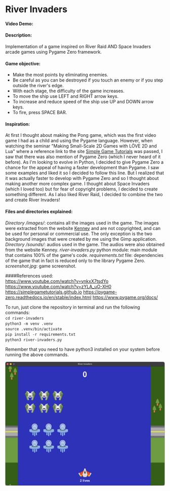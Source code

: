 # River Invaders
#### Video Demo:  <URL HERE>
#### Description:  
Implementation of a game inspired on River Raid AND Space Invaders arcade games using Pygame Zero framework.
  
#### Game objective:  
- Make the most points by eliminating enemies.  
- Be careful as you can be destroyed if you touch an enemy or if you step outside the river's edge.  
- With each stage, the difficulty of the game increases.  
- To move the ship use LEFT and RIGHT arrow keys.  
- To increase and reduce speed of the ship use UP and DOWN arrow keys.  
- To fire, press SPACE BAR.  
  
#### Inspiration:  
At first I thought about making the Pong game, which was the first video game I had as a child and using the Pygame language. However, when watching the seminar "Making Small-Scale 2D Games with LÖVE 2D and Lua" where a reference link to the site [Simple Game Tutorials](https://simplegametutorials.github.io) was passed, I saw that there was also mention of Pygame Zero (which I never heard of it before). As I'm looking to evolve in Python, I decided to give Pygame Zero a chance for the appeal of having a faster development than Pygame. I saw some examples and liked it so I decided to follow this line.
But I realized that it was actually faster to develop with Pygame Zero and so I thought about making another more complex game. I thought about Space Invaders (which I loved too) but for fear of copyright problems, I decided to create something different. As I also liked River Raid, I decided to combine the two and create River Invaders!
  
#### Files and directories explained:  
*Directory /images/*: contains all the images used in the game. The images were extracted from the website [Kenney](https://kenney.nl/) and are not copyrighted, and can be used for personal or commercial use. The only exception is the two background images that were created by me using the Gimp application.
*Directory /sounds/*: audios used in the game. The audios were also obtained from the website Kenney.
*river-invaders.py* python module: main module that contains 100% of the game's code.
*requirements.txt* file: dependencies of the game that in fact is reduced only to the library Pygame Zero.
*screenshot.jpg*: game screenshot.
  
####References used:  
https://www.youtube.com/watch?v=ynkxX7tsdYo
https://www.youtube.com/watch?v=zYLA_uO-XH0
https://simplegametutorials.github.io
https://pygame-zero.readthedocs.io/en/stable/index.html
https://www.pygame.org/docs/
  
To run, just clone the repository in terminal and run the following commands:  
`cd river-invaders`  
`python3 -m venv .venv`  
`source .venv/bin/activate`  
`pip install -r requirements.txt`  
`python3 river-invaders.py`  
  
Remember that you need to have python3 installed on your system before running the above commands.  
    
![screenshot](screenshot.jpg)
